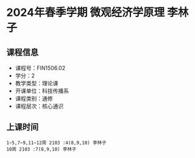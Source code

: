# 2024年春季学期 微观经济学原理 李林子






## 课程信息

- 课程号：FIN1506.02
- 学分：2
- 教学类型：理论课
- 开课单位：科技传播系
- 课程类别：通修
- 课程层次：核心通识

## 上课时间

```
1~5,7~9,11~12周 2103 :4(8,9,10) 李林子
10周 2103 :7(8,9,10) 李林子
```

